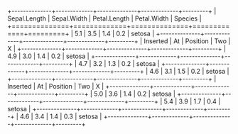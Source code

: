 
+--------------+-------------+--------------+-------------+---------+
| Sepal.Length | Sepal.Width | Petal.Length | Petal.Width | Species |
+==============+=============+==============+=============+=========+
| 5.1          | 3.5         | 1.4          | 0.2         | setosa  |
+--------------+-------------+--------------+-------------+---------+
| Inserted     | At          | Position     | Two         | X       |
+--------------+-------------+--------------+-------------+---------+
| 4.9          | 3.0         | 1.4          | 0.2         | setosa  |
+--------------+-------------+--------------+-------------+---------+
| 4.7          | 3.2         | 1.3          | 0.2         | setosa  |
+--------------+-------------+--------------+-------------+---------+
| 4.6          | 3.1         | 1.5          | 0.2         | setosa  |
+--------------+-------------+--------------+-------------+---------+
| Inserted     | At          | Position     | Two         | X       |
+--------------+-------------+--------------+-------------+---------+
| 5.0          | 3.6         | 1.4          | 0.2         | setosa  |
+--------------+-------------+--------------+-------------+---------+
| 5.4          | 3.9         | 1.7          | 0.4         | setosa  |
+--------------+-------------+--------------+-------------+---------+
| 4.6          | 3.4         | 1.4          | 0.3         | setosa  |
+--------------+-------------+--------------+-------------+---------+ 
